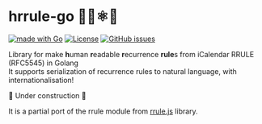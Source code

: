# hrrule-go 🧐👀⚛️📜

[![made with Go](https://img.shields.io/badge/made%20with-Go-brightgreen)](http://golang.org)
[![License](https://img.shields.io/badge/License-Apache%202.0-brightgreen)](https://github.com/skillcoder/hrrule-go/blob/main/LICENSE)
[![GitHub issues](https://img.shields.io/github/issues/skillcoder/hrrule-go)](https://github.com/skillcoder/hrrule-go/issues)

Library for make **h**uman **r**eadable **r**ecurrence **rule**s from iCalendar RRULE (RFC5545) in Golang  
It supports serialization of recurrence rules to natural language, with internationalisation!

🚧 Under construction 🚧

It is a partial port of the rrule module from [rrule.js](https://github.com/jakubroztocil/rrule) library.
